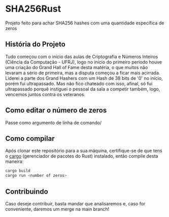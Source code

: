 # SHA256Rust
Projeto feito para achar SHA256 hashes com uma quantidade específica de zeros 

## História do Projeto
Tudo começou com o início das aulas de Criptografia e Números Inteiros (Ciência da Computação - UFRJ), logo no início do primeiro período houve uma criação do Grand Hall of Fame desta matéria, o que muitos não levaram a sério de primeira, mas a disputa começou a ficar mais acirrada. 
Liderei a parte dos Grand Hashers com um Hash de 38 bits de '0' no início, porém fui ultrapassado. Mas não fico chateado com isso, afinal, só fui ultrapassado porquê instiguei o pessoal da sala a competir também, logo, vencemos juntos contra os veteranos.

## Como editar o número de zeros
Passe como argumento de linha de comando/

## Como compilar 
Após clonar este repositório para a sua máquina, certifique-se de que tens o [cargo](https://github.com/rust-lang/cargo) (gerenciador de pacotes do Rust) instalado, então compile desta maneira:
```bash
cargo build
cargo run <number of zeros>
```

## Contribuindo
Caso deseje contribuir, basta mandar que analisaremos e, caso for conveniente, daremos um merge na main branch!
